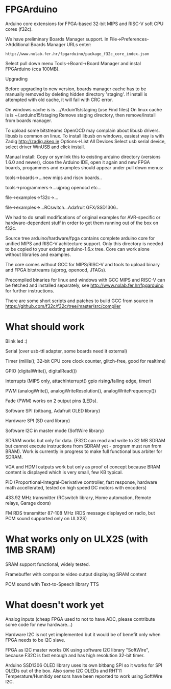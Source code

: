 # FPGArduino

Arduino core extensions for FPGA-based 32-bit MIPS and RISC-V 
soft CPU cores (f32c).

We have preliminary Boards Manager support.
In File->Preferences->Additional Boards Manager URLs enter:

    http://www.nxlab.fer.hr/fpgarduino/package_f32c_core_index.json

Select pull down menu Tools->Board->Board Manager
and instal FPGArduino (cca 100MB).

Upgrading

Before upgrading to new version, boards manager cache has to be
manually removed by deleting hidden directory 'staging'.
If install is attempted with old cache, it will fail with CRC error.

On windows cache is is .../Arduin15/staging (use Find files)
On linux cache is is ~/.arduino15/staging
Remove staging directory, then remove/install from boards manager.

To upload some bitstreams OpenOCD may complain about
libusb drivers. libusb is common on linux. 
To install libusb on windows, easiest way is with
Zadig http://zadig.akeo.ie Options->List All Devices
Select usb serial device, select driver WinUSB and click install.

Manual install: Copy or symlink this to existing arduino directory 
(versions 1.6.0 and newer), close the Arduino IDE, open
it again and new FPGA boards, progammers
and examples should appear under pull down menus:

tools->boards->...new mips and riscv boards..

tools->programmers->...ujprog openocd etc...

file->examples->f32c->...

file->examples->...RCswitch...Adafruit GFX/SSD1306..

We had to do small modifications of original examples
for AVR-specific or hardware-dependent stuff in order 
to get them running out of the box on f32c.

Source tree arduino/hardware/fpga contains complete 
arduino core for unified MIPS and RISC-V 
achitecture support. Only this directory is needed to be
copied to your existing arduino-1.6.x tree. Core can work
alone without libraries and examples.

The core comes without GCC for MIPS/RISC-V and tools to
upload binary and FPGA bitstreams (ujprog, openocd, JTAGs).

Precompiled binaries for linux and windows with 
GCC MIPS and RISC-V can be fetched and installed
separately, see http://www.nxlab.fer.hr/fpgarduino for 
further instructions.

There are some short scripts and patches to
build GCC from source in 
https://github.com/f32c/f32c/tree/master/src/compiler

# What should work

Blink led :)

Serial (over usb-ttl adapter, some boards need it external)

Timer (millis(); 32-bit CPU core clock counter, glitch-free, good for realtime)

GPIO (digitalWrite(), digitalRead())

Interrupts (MIPS only, attachInterrupt() gpio rising/falling edge, timer)

PWM (analogWrite(), analogWriteResolution(), analogWriteFrequency())

Fade (PWM) works on 2 output pins (LEDs).

Software SPI (bitbang, Adafruit OLED library)

Hardware SPI (SD card library)

Software I2C in master mode (SoftWire library)

SDRAM works but only for data. 
(F32C can read and write to 32 MB SDRAM but cannot execute 
instructions from SDRAM yet - program must run from BRAM).
Work is currently in progress to make full functional bus 
arbiter for SDRAM.

VGA and HDMI outputs work but only as proof of concept
because BRAM content is displayed which is very small,
few KB typical. 

PID (Proportional-Integral-Derivative controller,
fast response, hardware math accellerated,
tested on high speed DC motors with encoders)

433.92 MHz transmitter (RCswitch library, 
Home automation, Remote relays, 
Garage doors)

FM RDS transmitter 87-108 MHz (RDS message displayed on
radio, but PCM sound supported only on ULX2S)

# What works only on ULX2S (with 1MB SRAM)

SRAM support functional, widely tested.

Framebuffer with composite video output displaying SRAM content

PCM sound with Text-to-Speech library TTS

# What doesn't work yet

Analog inputs (cheap FPGA used to not to have ADC, 
please contribute some code for new hardware...)

Hardware I2C is not yet implemented but it would be
of benefit only when FPGA needs to be I2C slave. 

FPGA as I2C master works OK using software I2C library
"SoftWire", because F32C is fast enough and has high
resolution 32-bit timer.

Arduino SSD1306 OLED library uses its own bitbang SPI
so it works for SPI OLEDs out of the box. Also some
I2C OLEDs and RHT11 Temperature/Humitidy sensors have
been reported to work using SoftWire I2C.
